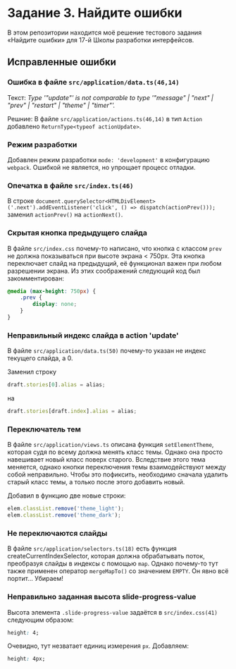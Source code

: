 # Задание 3. Найдите ошибки

В этом репозитории находится моё решение тестового задания «Найдите ошибки» для 17-й Школы разработки интерфейсов.

## Исправленные ошибки


### Ошибка в файле `src/application/data.ts(46,14)`

Текст: *Type '"update"' is not comparable to type '"message" | "next" | "prev" | "restart" | "theme" | "timer"'.*

Решние: В файле `src/application/actions.ts(46,14)` в тип `Action` добавлено `ReturnType<typeof actionUpdate>`.


### Режим разработки

Добавлен режим разработки `mode: 'development'` в конфигурацию `webpack`. Ошибкой не является, но упрощает процесс отладки.


### Опечатка в файле `src/index.ts(46)`

В строке `document.querySelector<HTMLDivElement>('.next').addEventListener('click', () => dispatch(actionPrev()));`
заменил `actionPrev()` на `actionNext()`.


### Скрытая кнопка предыдущего слайда

В файле `src/index.css` почему-то написано, что кнопка с классом `prev` не должна показываться при высоте экрана < 750px.
Эта кнопка переключает слайд на предыдущий, её функционал важен при любом разрешении экрана. Из этих соображений следующий код был закомментирован:

```css
@media (max-height: 750px) { 
    .prev {
        display: none;
    }
}
```


### Неправильный индекс слайда в action 'update'

В файле `src/application/data.ts(50)` почему-то указан не индекс текущего слайда, а 0.

Заменил строку

```js
draft.stories[0].alias = alias;
```

на

```js
draft.stories[draft.index].alias = alias;
```


### Переключатель тем

В файле `src/application/views.ts` описана функция `setElementTheme`, которая судя по всему должна менять класс темы. Однако она просто навешивает новый класс поверх старого. Вследствие этого тема меняется, однако кнопки переключения темы взаимодействуют между собой неправильно. Чтобы это пофиксить, необходимо сначала удалить старый класс темы, а только после этого добавить новый.

Добавил в функцию две новые строки:

```js
elem.classList.remove('theme_light');
elem.classList.remove('theme_dark');
```


### Не переключаются слайды

В файле `src/application/selectors.ts(18)` есть функция createCurrentIndexSelector, которая должна обрабатывать поток, преобразуя слайды в индексы с помощью `map`. Однако почему-то тут также применен оператор `mergeMapTo()` со значением `EMPTY`. Он явно всё портит... Убираем!


### Неправильно заданная высота slide-progress-value

Высота элемента `.slide-progress-value` задаётся в `src/index.css(41)` следующим образом:

```css
height: 4;
```

Очевидно, тут незватает единиц измерения `px`. Добавляем:

```css
height: 4px;
```